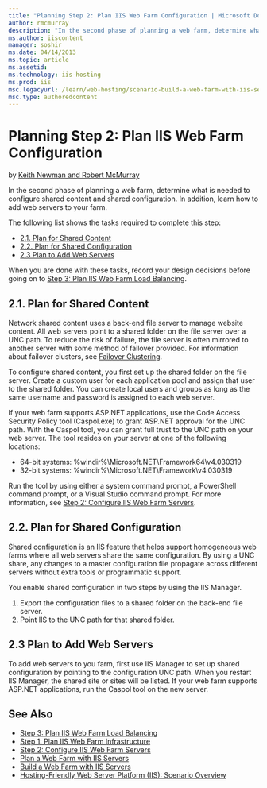 ```yaml
---
title: "Planning Step 2: Plan IIS Web Farm Configuration | Microsoft Docs"
author: rmcmurray
description: "In the second phase of planning a web farm, determine what is needed to configure shared content and shared configuration. In addition, learn how to add web..."
ms.author: iiscontent
manager: soshir
ms.date: 04/14/2013
ms.topic: article
ms.assetid: 
ms.technology: iis-hosting
ms.prod: iis
msc.legacyurl: /learn/web-hosting/scenario-build-a-web-farm-with-iis-servers/planning-step-2-plan-iis-web-farm-configuration
msc.type: authoredcontent
---
```

Planning Step 2: Plan IIS Web Farm Configuration
====================
by [Keith Newman and Robert McMurray](https://github.com/rmcmurray)

In the second phase of planning a web farm, determine what is needed to configure shared content and shared configuration. In addition, learn how to add web servers to your farm.

The following list shows the tasks required to complete this step:

- [2.1. Plan for Shared Content](#21)
- [2.2. Plan for Shared Configuration](#22)
- [2.3 Plan to Add Web Servers](#23)

When you are done with these tasks, record your design decisions before going on to [Step 3: Plan IIS Web Farm Load Balancing](planning-step-3-plan-iis-web-farm-load-balancing.md).

<a id="21"></a>
## 2.1. Plan for Shared Content

Network shared content uses a back-end file server to manage website content. All web servers point to a shared folder on the file server over a UNC path. To reduce the risk of failure, the file server is often mirrored to another server with some method of failover provided. For information about failover clusters, see [Failover Clustering](https://technet.microsoft.com/en-us/library/hh831579).

To configure shared content, you first set up the shared folder on the file server. Create a custom user for each application pool and assign that user to the shared folder. You can create local users and groups as long as the same username and password is assigned to each web server.

If your web farm supports ASP.NET applications, use the Code Access Security Policy tool (Caspol.exe) to grant ASP.NET approval for the UNC path. With the Caspol tool, you can grant full trust to the UNC path on your web server. The tool resides on your server at one of the following locations:

- 64-bit systems: %windir%\Microsoft.NET\Framework64\v4.030319
- 32-bit systems: %windir%\Microsoft.NET\Framework\v4.030319

Run the tool by using either a system command prompt, a PowerShell command prompt, or a Visual Studio command prompt. For more information, see [Step 2: Configure IIS Web Farm Servers](configuring-step-2-configure-iis-web-farm-servers.md).

<a id="22"></a>
## 2.2. Plan for Shared Configuration

Shared configuration is an IIS feature that helps support homogeneous web farms where all web servers share the same configuration. By using a UNC share, any changes to a master configuration file propagate across different servers without extra tools or programmatic support.

You enable shared configuration in two steps by using the IIS Manager.

1. Export the configuration files to a shared folder on the back-end file server.
2. Point IIS to the UNC path for that shared folder.

<a id="23"></a>
## 2.3 Plan to Add Web Servers

To add web servers to you farm, first use IIS Manager to set up shared configuration by pointing to the configuration UNC path. When you restart IIS Manager, the shared site or sites will be listed. If your web farm supports ASP.NET applications, run the Caspol tool on the new server.

## See Also

- [Step 3: Plan IIS Web Farm Load Balancing](planning-step-3-plan-iis-web-farm-load-balancing.md)
- [Step 1: Plan IIS Web Farm Infrastructure](planning-step-1-plan-iis-web-farm-infrastructure.md)
- [Step 2: Configure IIS Web Farm Servers](configuring-step-2-configure-iis-web-farm-servers.md)
- [Plan a Web Farm with IIS Servers](plan-a-web-farm-with-iis-servers.md)
- [Build a Web Farm with IIS Servers](overview-build-a-web-farm-with-iis-servers.md)
- [Hosting-Friendly Web Server Platform (IIS): Scenario Overview](../../get-started/introduction-to-iis/hosting-friendly-web-server-platform-iis-scenario-overview.md)